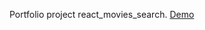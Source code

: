 Portfolio project react_movies_search.
<a href="https://haliivi.github.io/react_movies_search" rel="nofollow">Demo</a>
